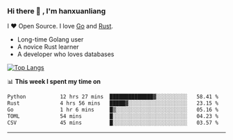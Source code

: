 ### Hi there 👋 , I'm hanxuanliang

<!--
**hanxuanliang/hanxuanliang** is a ✨ _special_ ✨ repository because its `README.md` (this file) appears on your GitHub profile.

Here are some ideas to get you started:

- 🔭 I’m currently working on ...
- 🌱 I’m currently learning ...
- 👯 I’m looking to collaborate on ...
- 🤔 I’m looking for help with ...
- 💬 Ask me about ...
- 📫 How to reach me: ...
- 😄 Pronouns: ...
- ⚡ Fun fact: ...
-->
I ❤ Open Source. I love [Go](https://golang.org) and [Rust](https://www.rust-lang.org/zh-CN/).

* Long-time Golang user
* A novice Rust learner
* A developer who loves databases

[![Top Langs](https://github-readme-stats.vercel.app/api?username=hanxuanliang&show_icons=true&count_private=true&line_height=40)](https://github.com/anuraghazra/github-readme-stats)

📊 **This week I spent my time on**
<!--START_SECTION:waka-->

```txt
Python           12 hrs 27 mins  ██████████████▓░░░░░░░░░░   58.41 %
Rust             4 hrs 56 mins   █████▓░░░░░░░░░░░░░░░░░░░   23.15 %
Go               1 hr 6 mins     █▒░░░░░░░░░░░░░░░░░░░░░░░   05.16 %
TOML             54 mins         █░░░░░░░░░░░░░░░░░░░░░░░░   04.23 %
CSV              45 mins         █░░░░░░░░░░░░░░░░░░░░░░░░   03.57 %
```

<!--END_SECTION:waka-->

***
